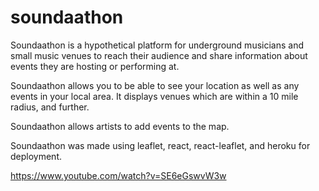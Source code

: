 # soundaathon

Soundaathon is a hypothetical platform for underground musicians and small music venues to reach their audience and share information about events they are hosting or performing at.

Soundaathon allows you to be able to see your location as well as any events in your local area. It displays venues which are within a 10 mile radius, and further. 

Soundaathon allows artists to add events to the map.

Soundaathon was made using leaflet, react, react-leaflet, and heroku for deployment.

https://www.youtube.com/watch?v=SE6eGswvW3w
